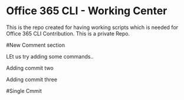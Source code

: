 # Office 365 CLI - Working Center
This is the repo created for having working scripts which is needed for Office 365 CLI Contribution. This is a private Repo.

#New Comment section

LEt us try adding some commands..

Adding commit two

Adding commit three

#Single Cmmit
